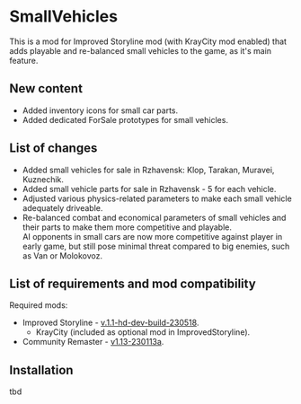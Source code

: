 # SmallVehicles

This is a mod for Improved Storyline mod (with KrayCity mod enabled) that adds playable and re-balanced small vehicles to the game, as it's main feature.

## New content

* Added inventory icons for small car parts.
* Added dedicated ForSale prototypes for small vehicles.

## List of changes

* Added small vehicles for sale in Rzhavensk: Klop, Tarakan, Muravei, Kuznechik.
* Added small vehicle parts for sale in Rzhavensk - 5 for each vehicle.
* Adjusted various physics-related parameters to make each small vehicle adequately driveable.
* Re-balanced combat and economical parameters of small vehicles and their parts to make them more competitive and playable.  
AI opponents in small cars are now more competitive against player in early game, but still pose minimal threat compared to big enemies, such as Van or Molokovoz.

## List of requirements and mod compatibility

Required mods:
* Improved Storyline - [v.1.1-hd-dev-build-230518](https://github.com/zatinu322/ImprovedStoryline/releases/tag/v.1.1-hd-dev-build-230518).
    * KrayCity (included as optional mod in ImprovedStoryline).
* Community Remaster - [v1.13-230113a](https://github.com/DeusExMachinaTeam/EM-CommunityPatch/releases/tag/v1.13-230113a).

## Installation

tbd